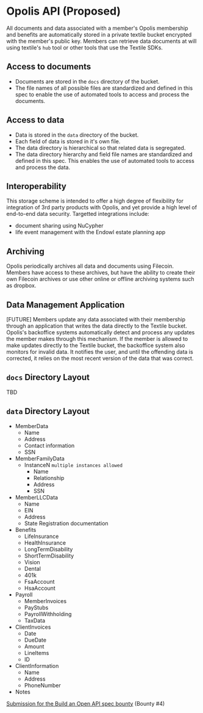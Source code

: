 # Opolis API (Proposed)

All documents and data associated with a member's Opolis membership and benefits are automatically stored in a private textile bucket encrypted with the member's public key. Members can retrieve data documents at will using textile's `hub` tool or other tools that use the Textile SDKs.

## Access to documents
* Documents are stored in the `docs` directory of the bucket.
* The file names of all possible files are standardized and defined in this spec to enable the use of automated tools to access and process the documents.

## Access to data
* Data is stored in the `data` directory of the bucket.
* Each field of data is stored in it's own file.
* The data directory is hierarchical so that related data is segregated.
* The data directory hierarchy and field file names are standardized and defined in this spec. This enables the use of automated tools to access and process the data.

## Interoperability
This storage scheme is intended to offer a high degree of flexibility for integration of 3rd party products with Opolis, and yet provide a high level of end-to-end data security. Targetted integrations include:
- document sharing using NuCypher
- life event management with the Endowl estate planning app

## Archiving
Opolis periodically archives all data and documents using Filecoin. Members have access to these archives, but have the ability to create their own Filecoin archives or use other online or offline archiving systems such as dropbox.

## Data Management Application
[FUTURE] Members update any data associated with their membership through an application that writes the data directly to the Textile bucket. Opolis's backoffice systems automatically detect and process any updates the member makes through this mechanism. If the member is allowed to make updates directly to the Textile bucket, the backoffice system also monitors for invalid data. It notifies the user, and until the offending data is corrected, it relies on the most recent version of the data that was correct.

## `docs` Directory Layout
TBD

## `data` Directory Layout
- MemberData
  - Name
  - Address
  - Contact information
  - SSN
- MemberFamilyData
  - InstanceN `multiple instances allowed`
    - Name
    - Relationship
    - Address
    - SSN
- MemberLLCData
  - Name
  - EIN
  - Address
  - State Registration documentation
- Benefits
  - LifeInsurance
  - HealthInsurance
  - LongTermDisability
  - ShortTermDisability
  - Vision
  - Dental
  - 401k
  - FsaAccount
  - HsaAccount
- Payroll
  - MemberInvoices
  - PayStubs
  - PayrollWithholding
  - TaxData
- ClientInvoices
  - Date
  - DueDate
  - Amount
  - LineItems
  - ID
- ClientInformation
  - Name
  - Address
  - PhoneNumber
- Notes


[Submission for the Build an Open API spec bounty](https://www.ethdenver.com/post/opolis) (Bounty #4)

